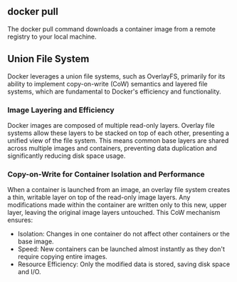 ## docker pull 
The docker pull command downloads a container image from a remote registry to your local machine.

## Union File System
Docker leverages a union file systems, such as OverlayFS, primarily for its ability to implement copy-on-write (CoW) semantics and layered file systems, which are fundamental to Docker's efficiency and functionality.

### Image Layering and Efficiency
Docker images are composed of multiple read-only layers. Overlay file systems allow these layers to be stacked on top of each other, presenting a unified view of the file system. This means common base layers are shared across multiple images and containers, preventing data duplication and significantly reducing disk space usage.

### Copy-on-Write for Container Isolation and Performance
When a container is launched from an image, an overlay file system creates a thin, writable layer on top of the read-only image layers. Any modifications made within the container are written only to this new, upper layer, leaving the original image layers untouched. This CoW mechanism ensures:

* Isolation: Changes in one container do not affect other containers or the base image.
* Speed: New containers can be launched almost instantly as they don't require copying entire images.
* Resource Efficiency: Only the modified data is stored, saving disk space and I/O.
